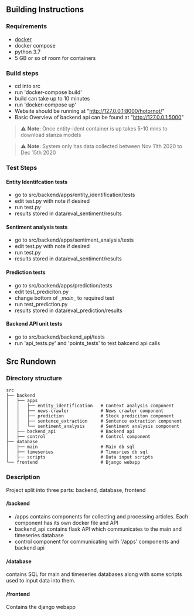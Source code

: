 ## Building Instructions

### Requirements
* [docker](https://www.docker.com/)
* docker compose
* python 3.7
* 5 GB or so of room for containers

### Build steps
* cd into src
* run 'docker-compose build'
* build can take up to 10 minutes
* run 'docker-compose up'
* Website should be running at "http://127.0.0.1:8000/hotornot/"
* Basic Overview of backend api can be found at "http://127.0.0.1:5000"

> :warning: **Note**: Once entity-ident container is up takes 5-10 mins to download stanza models

> :warning: **Note**: System only has data collected between Nov 11th 2020 to Dec 15th 2020

### Test Steps

#### Entity Identifcation tests

* go to src/backend/apps/entity_identification/tests
* edit test.py with note if desired
* run test.py
* results stored in data/eval_sentiment/results

#### Sentiment analysis tests

* go to src/backend/apps/sentiment_analysis/tests
* edit test.py with note if desired
* run test.py
* results stored in data/eval_sentiment/results

#### Prediction tests

* go to src/backend/apps/prediction/tests
* edit test_prediciton.py
* change bottom of \__main__ to required test
* run test_prediction.py
* results stored in data/eval_prediction/results

#### Backend API unit tests

* go to src/backend/backend_api/tests
* run 'api_tests.py' and 'points_tests' to test bakcend api calls

## Src Rundown 

### Directory structure

    src
    ├── backend 
    │   ├── apps                        
    │   │   ├── entity_identification   # Context analysis component
    │   │   ├── news-crawler            # News crawler component
    │   │   ├── prediction              # Stock prediciton component
    │   │   ├── sentence_extraction     # Sentence extraction component
    │   │   └── sentiment_analysis      # Sentiment analysis component
    │   ├── backend_api                 # Backend api 
    │   ├── control                     # Control component 
    ├── database   
    │   ├── main                        # Main db sql
    │   ├── timeseries                  # Timesries db sql
    │   ├── scripts                     # Data input scripts
    └── frontend                        # Django webapp


### Description 
Project split into three parts: backend, database, frontend
#### /backend

* /apps contains components for collecting and processing articles. Each component has its own docker file and API
* backend_api contains flask API which communicates to the main and timeseries database
* control component for communicating with '/apps' components and backend api 

#### /database
contains SQL for main and timeseries databases along with some scripts used to input data into them.

#### /frontend
Contains the django webapp  

